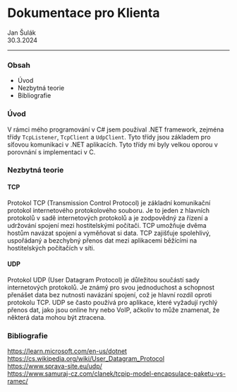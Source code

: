 # Dokumentace pro Klienta 
Jan Šulák <br>
30.3.2024

---

### Obsah
* Úvod
* Nezbytná teorie
* Bibliografie
  
### Úvod
V rámci mého programování v C# jsem používal .NET framework, zejména třídy `TcpListener`, `TcpClient` a `UdpClient`. Tyto třídy jsou základem pro síťovou komunikaci v .NET aplikacích. Tyto třídy mi byly velkou oporou v porovnání s implementaci v C.

### Nezbytná teorie
#### TCP
Protokol TCP (Transmission Control Protocol) je základní komunikační protokol internetového protokolového souboru. Je to jeden z hlavních protokolů v sadě internetových protokolů a je zodpovědný za řízení a udržování spojení mezi hostitelskými počítači. TCP umožňuje dvěma hostům navázat spojení a vyměňovat si data. TCP zajišťuje spolehlivý, uspořádaný a bezchybný přenos dat mezi aplikacemi běžícími na hostitelských počítačích v síti.

#### UDP
Protokol UDP (User Datagram Protocol) je důležitou součástí sady internetových protokolů. Je známý pro svou jednoduchost a schopnost přenášet data bez nutnosti navázání spojení, což je hlavní rozdíl oproti protokolu TCP. UDP se často používá pro aplikace, které vyžadují rychlý přenos dat, jako jsou online hry nebo VoIP, ačkoliv to může znamenat, že některá data mohou být ztracena.

### Bibliografie

https://learn.microsoft.com/en-us/dotnet<br>
https://cs.wikipedia.org/wiki/User_Datagram_Protocol<br>
https://www.sprava-site.eu/udp/<br>
https://www.samuraj-cz.com/clanek/tcpip-model-encapsulace-paketu-vs-ramec/
